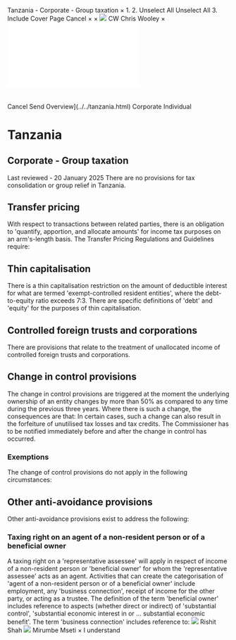 Tanzania - Corporate - Group taxation
×
1.
2.
Unselect All
Unselect All
3.
Include Cover Page
Cancel
×
×
![](../../-/media/world-wide-tax-summaries/attachments/global---chris-wooley.ashx%3Frev=ac5e5f3223b34096b1afc2a6009c7320&revision=ac5e5f32-23b3-4096-b1af-c2a6009c7320&hash=859B7ADC84DC2CBEC9760E9E6EE7DE6D0A8BFCDF)
CW
Chris Wooley
×
![](group-taxation.html)
######
Cancel
Send
Overview](../../tanzania.html)
Corporate
Individual
# Tanzania
## Corporate - Group taxation
Last reviewed - 20 January 2025
There are no provisions for tax consolidation or group relief in Tanzania.
## Transfer pricing
With respect to transactions between related parties, there is an obligation to 'quantify, apportion, and allocate amounts' for income tax purposes on an arm's-length basis. The Transfer Pricing Regulations and Guidelines require:
## Thin capitalisation
There is a thin capitalisation restriction on the amount of deductible interest for what are termed 'exempt-controlled resident entities', where the debt-to-equity ratio exceeds 7:3. There are specific definitions of 'debt' and 'equity' for the purposes of thin capitalisation.
## Controlled foreign trusts and corporations
There are provisions that relate to the treatment of unallocated income of controlled foreign trusts and corporations.
## Change in control provisions
The change in control provisions are triggered at the moment the underlying ownership of an entity changes by more than 50% as compared to any time during the previous three years. Where there is such a change, the consequences are that:
In certain cases, such a change can also result in the forfeiture of unutilised tax losses and tax credits.
The Commissioner has to be notified immediately before and after the change in control has occurred.
### Exemptions
The change of control provisions do not apply in the following circumstances:
## Other anti-avoidance provisions
Other anti-avoidance provisions exist to address the following:
### Taxing right on an agent of a non-resident person or of a beneficial owner
A taxing right on a 'representative assessee' will apply in respect of income of a non-resident person or 'beneficial owner' for whom the 'representative assessee' acts as an agent.
Activities that can create the categorisation of 'agent of a non-resident person or of a beneficial owner' include employment, any 'business connection', receipt of income for the other party, or acting as a trustee.
The definition of the term 'beneficial owner' includes reference to aspects (whether direct or indirect) of 'substantial control', 'substantial economic interest in or … substantial economic benefit'.
The term 'business connection' includes reference to:
![](../../-/media/world-wide-tax-summaries/attachments/tanzania---rishit-shah.ashx%3Frev=a461f3da77544bc19ebd13d4a77bd1ad&revision=a461f3da-7754-4bc1-9ebd-13d4a77bd1ad&hash=1382D5458EC0FA6DA64ABCB6F281E5467491746E)
Rishit Shah
![](../../-/media/world-wide-tax-summaries/attachments/tanzania---mirumbe_mseti.ashx%3Frev=07a1187f85e24761a6bd23d4c8082504&revision=07a1187f-85e2-4761-a6bd-23d4c8082504&hash=D438C1A9ADD82C47613379E132854D1465809549)
Mirumbe Mseti
×
I understand